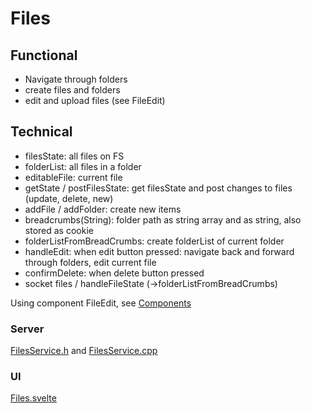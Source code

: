 # Files

## Functional

* Navigate through folders
* create files and folders
* edit and upload files (see FileEdit)

## Technical

* filesState: all files on FS
* folderList: all files in a folder
* editableFile: current file
* getState / postFilesState: get filesState and post changes to files (update, delete, new)
* addFile / addFolder: create new items
* breadcrumbs(String): folder path as string array and as string, also stored as cookie
* folderListFromBreadCrumbs: create folderList of current folder
* handleEdit: when edit button pressed: navigate back and forward through folders, edit current file
* confirmDelete: when delete button pressed
* socket files / handleFileState (->folderListFromBreadCrumbs)

Using component FileEdit, see [Components](https://moonmodules.org/MoonLight/components/#fileedit)

### Server

[FilesService.h](https://github.com/MoonModules/MoonLight/blob/main/lib/moonbase/FilesService.h) and [FilesService.cpp](https://github.com/MoonModules/MoonLight/blob/main/lib/moonbase/FilesService.cpp)

### UI

[Files.svelte](https://github.com/MoonModules/MoonLight/blob/main/interface/src/routes/moonbase/files/Files.svelte)
